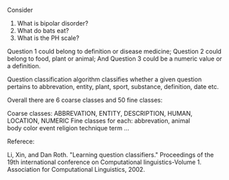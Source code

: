 Consider 

1. What is bipolar disorder? 
2. What do bats eat? 
3. What is the PH scale? 

Question 1 could belong to definition or disease medicine; 
Question 2 could belong to food, plant or animal; 
And Question 3 could be a numeric value or a definition. 

Question classification algorithm classifies whether a given question pertains to abbrevation, 
entity, plant, sport, substance, definition, date etc.

Overall there are 6 coarse classes and 50 fine classes:

Coarse classes:			ABBREVATION, ENTITY,  DESCRIPTION, HUMAN, LOCATION, NUMERIC
Fine classes for each:	abbrevation, animal    
									 body
									 color
									 event
									 religion
									 technique
									 term ...



Referece:

Li, Xin, and Dan Roth. "Learning question classifiers." Proceedings of the 19th international conference on Computational linguistics-Volume 1. Association for Computational Linguistics, 2002.